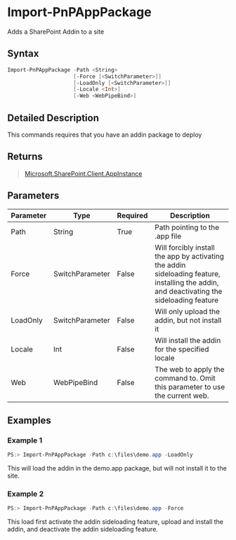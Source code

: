 # Import-PnPAppPackage
Adds a SharePoint Addin to a site
## Syntax
```powershell
Import-PnPAppPackage -Path <String>
                     [-Force [<SwitchParameter>]]
                     [-LoadOnly [<SwitchParameter>]]
                     [-Locale <Int>]
                     [-Web <WebPipeBind>]
```


## Detailed Description
This commands requires that you have an addin package to deploy

## Returns
>[Microsoft.SharePoint.Client.AppInstance](https://msdn.microsoft.com/en-us/library/microsoft.sharepoint.client.appinstance.aspx)

## Parameters
Parameter|Type|Required|Description
---------|----|--------|-----------
|Path|String|True|Path pointing to the .app file|
|Force|SwitchParameter|False|Will forcibly install the app by activating the addin sideloading feature, installing the addin, and deactivating the sideloading feature|
|LoadOnly|SwitchParameter|False|Will only upload the addin, but not install it|
|Locale|Int|False|Will install the addin for the specified locale|
|Web|WebPipeBind|False|The web to apply the command to. Omit this parameter to use the current web.|
## Examples

### Example 1
```powershell
PS:> Import-PnPAppPackage -Path c:\files\demo.app -LoadOnly
```
This will load the addin in the demo.app package, but will not install it to the site.
 

### Example 2
```powershell
PS:> Import-PnPAppPackage -Path c:\files\demo.app -Force
```
This load first activate the addin sideloading feature, upload and install the addin, and deactivate the addin sideloading feature.
    
